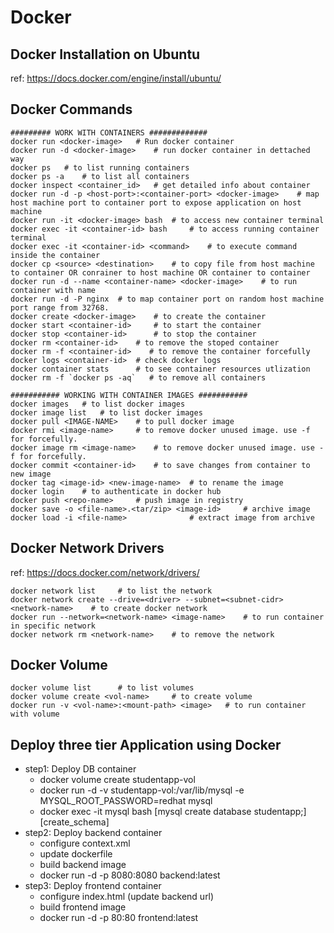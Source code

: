 # Docker 

## Docker Installation on Ubuntu
ref: https://docs.docker.com/engine/install/ubuntu/

## Docker Commands
```shell
######### WORK WITH CONTAINERS #############
docker run <docker-image>   # Run docker container
docker run -d <docker-image>    # run docker container in dettached way
docker ps   # to list running containers
docker ps -a    # to list all containers
docker inspect <container_id>   # get detailed info about container
docker run -d -p <host-port>:<container-port> <docker-image>    # map host machine port to container port to expose application on host machine
docker run -it <docker-image> bash  # to access new container terminal 
docker exec -it <container-id> bash     # to access running container terminal
docker exec -it <container-id> <command>    # to execute command inside the container
docker cp <source> <destination>    # to copy file from host machine to container OR conrainer to host machine OR container to container
docker run -d --name <container-name> <docker-image>    # to run container with name
docker run -d -P nginx  # to map container port on random host machine port range from 32768.
docker create <docker-image>    # to create the container
docker start <container-id>     # to start the container
docker stop <container-id>      # to stop the container
docker rm <container-id>    # to remove the stoped container
docker rm -f <container-id>    # to remove the container forcefully
docker logs <container-id>  # check docker logs
docker container stats      # to see container resources utlization
docker rm -f `docker ps -aq`   # to remove all containers

########### WORKING WITH CONTAINER IMAGES ###########
docker images   # to list docker images
docker image list   # to list docker images
docker pull <IMAGE-NAME>    # to pull docker image
docker rmi <image-name>     # to remove docker unused image. use -f for forcefully.
docker image rm <image-name>    # to remove docker unused image. use -f for forcefully.
docker commit <container-id>    # to save changes from container to new image
docker tag <image-id> <new-image-name>  # to rename the image
docker login    # to authenticate in docker hub
docker push <repo-name>     # push image in registry
docker save -o <file-name>.<tar/zip> <image-id>     # archive image
docker load -i <file-name>              # extract image from archive
```
## Docker Network Drivers
ref: https://docs.docker.com/network/drivers/
```shell
docker network list     # to list the network
docker network create --drive=<driver> --subnet=<subnet-cidr> <network-name>    # to create docker network
docker run --network=<network-name> <image-name>    # to run container in specific network
docker network rm <network-name>    # to remove the network
```

## Docker Volume
```shell
docker volume list      # to list volumes
docker volume create <vol-name>     # to create volume
docker run -v <vol-name>:<mount-path> <image>   # to run container with volume
```

## Deploy three tier Application using Docker 
- step1: Deploy DB container
    - docker volume create studentapp-vol
    - docker run -d -v studentapp-vol:/var/lib/mysql -e MYSQL_ROOT_PASSWORD=redhat mysql
    - docker exec -it mysql bash
        [mysql create database studentapp;]
        [create_schema]
- step2: Deploy backend container
    - configure context.xml
    - update dockerfile
    - build backend image
    - docker run -d -p 8080:8080 backend:latest
- step3: Deploy frontend container
    - configure index.html (update backend url)
    - build frontend image
    - docker run -d -p 80:80 frontend:latest
    
